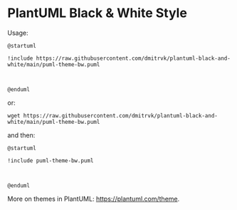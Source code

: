 # PlantUML Black & White Style

Usage:

```plantuml
@startuml

!include https://raw.githubusercontent.com/dmitrvk/plantuml-black-and-white/main/puml-theme-bw.puml



@enduml
```

or:

```
wget https://raw.githubusercontent.com/dmitrvk/plantuml-black-and-white/main/puml-theme-bw.puml
```

and then:

```plantuml
@startuml

!include puml-theme-bw.puml



@enduml
```

More on themes in PlantUML: https://plantuml.com/theme.
